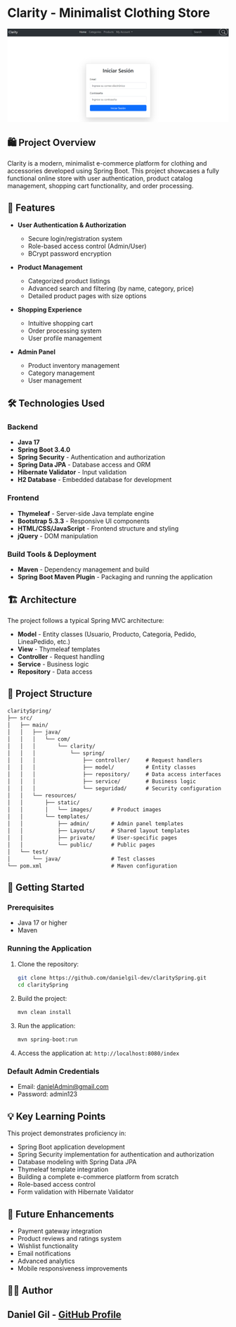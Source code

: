 # Clarity - Minimalist Clothing Store

![Clarity Logo](src/main/resources/static/images/HomeClarity.png)

## 🛍️ Project Overview

Clarity is a modern, minimalist e-commerce platform for clothing and accessories developed using Spring Boot. This project showcases a fully functional online store with user authentication, product catalog management, shopping cart functionality, and order processing.

## 🚀 Features

- **User Authentication & Authorization**
  - Secure login/registration system
  - Role-based access control (Admin/User)
  - BCrypt password encryption

- **Product Management**
  - Categorized product listings
  - Advanced search and filtering (by name, category, price)
  - Detailed product pages with size options

- **Shopping Experience**
  - Intuitive shopping cart
  - Order processing system
  - User profile management

- **Admin Panel**
  - Product inventory management
  - Category management
  - User management

## 🛠️ Technologies Used

### Backend
- **Java 17**
- **Spring Boot 3.4.0**
- **Spring Security** - Authentication and authorization
- **Spring Data JPA** - Database access and ORM
- **Hibernate Validator** - Input validation
- **H2 Database** - Embedded database for development

### Frontend
- **Thymeleaf** - Server-side Java template engine
- **Bootstrap 5.3.3** - Responsive UI components
- **HTML/CSS/JavaScript** - Frontend structure and styling
- **jQuery** - DOM manipulation

### Build Tools & Deployment
- **Maven** - Dependency management and build
- **Spring Boot Maven Plugin** - Packaging and running the application

## 🏗️ Architecture

The project follows a typical Spring MVC architecture:

- **Model** - Entity classes (Usuario, Producto, Categoria, Pedido, LineaPedido, etc.)
- **View** - Thymeleaf templates
- **Controller** - Request handling
- **Service** - Business logic
- **Repository** - Data access

## 📂 Project Structure

```
claritySpring/
├── src/
│   ├── main/
│   │   ├── java/
│   │   │   └── com/
│   │   │       └── clarity/
│   │   │           └── spring/
│   │   │               ├── controller/     # Request handlers
│   │   │               ├── model/          # Entity classes
│   │   │               ├── repository/     # Data access interfaces
│   │   │               ├── service/        # Business logic
│   │   │               └── seguridad/      # Security configuration
│   │   └── resources/
│   │       ├── static/
│   │       │   └── images/      # Product images
│   │       └── templates/
│   │           ├── admin/       # Admin panel templates
│   │           ├── Layouts/     # Shared layout templates
│   │           ├── private/     # User-specific pages
│   │           └── public/      # Public pages
│   └── test/
│       └── java/                # Test classes
└── pom.xml                      # Maven configuration
```
## 🚀 Getting Started

### Prerequisites
- Java 17 or higher
- Maven

### Running the Application

1. Clone the repository:
   ```bash
   git clone https://github.com/danielgil-dev/claritySpring.git
   cd claritySpring
   ```

2. Build the project:
   ```bash
   mvn clean install
   ```

3. Run the application:
   ```bash
   mvn spring-boot:run
   ```

4. Access the application at: `http://localhost:8080/index`

### Default Admin Credentials
- Email: danielAdmin@gmail.com
- Password: admin123

## 💡 Key Learning Points

This project demonstrates proficiency in:

- Spring Boot application development
- Spring Security implementation for authentication and authorization
- Database modeling with Spring Data JPA
- Thymeleaf template integration
- Building a complete e-commerce platform from scratch
- Role-based access control
- Form validation with Hibernate Validator

## 🔮 Future Enhancements

- Payment gateway integration
- Product reviews and ratings system
- Wishlist functionality
- Email notifications
- Advanced analytics
- Mobile responsiveness improvements

## 👨‍💻 Author

**Daniel Gil** - [GitHub Profile](https://github.com/danielgil-dev)
---

